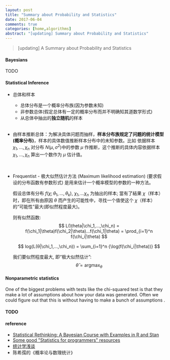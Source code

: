 ```yaml
---
layout: post
title: "Summary about Probability and Statistics"
date: 2017-06-04
comments: true
categories: [home,algorithms]
abstract: "[updating] Summary about Probability and Statistics"
---
```


> [updating] A Summary about Probability and Statistics 

#### Bayesians   
TODO 


#### Statistical Inference
* 总体和样本
    - 总体分布是一个概率分布族(因为参数未知)
    - 非参数总体(假定总体有一定的概率分布而并不明确知其道数学形式) 
    - 从总体中抽出的**独立随机**的样本  
     
    <br/>

* 由样本推断总体：为解决具体问题而抽样，**样本分布族规定了问题的统计模型(概率分布)**，样本的具体数值推断样本分布中的未知参数。比如 依据样本 $\chi_1, ..., \chi_n$ 对分布 $N(\mu, \sigma^2)$中的参数 $\mu$ 作推断，这个推断的具体内容依据样本 $\chi_1, ..., \chi_n$ 算出一个数作为 $\mu$ 估计值。  
  
    <br/>
    
* Frequentist - 极大似然估计方法 (Maximum likelihood estimation) (要求假设的分布函数有参数形式) 是用来估计一个概率模型的参数的一种方法。 

    假设总体有分布  $f(\chi;\theta_1,...,\theta_k)$, $\chi_1,...\chi_n$  为抽出的样本; 當有了結果 $\chi$（样本）时，即在所有由原因 $\theta$ 而产生的可能性中，寻找一个值使这个 $\chi$（样本）的“可能性”最大(即似然程度最大)。  

    则有似然函数:        
    $$
    L(\theta|\chi_1,...,\chi_n) = f(\chi_1|\theta)f(\chi_2|\theta)...f(\chi_1|\theta) = \prod_{i=1}^n f(\chi_i|\theta)  
    $$

    $$
    log(L(θ|\chi_1,...,\chi_n)) = \sum_{i=1}^n {\log(f(\chi_i|\theta))}
    $$
     
    我们要似然程度最大, 即“极大似然估计”:    
    $$
    \hat{\theta} = \mathop {argmax}_{\theta}
    $$


    
    
#### Nonparametric statistics
One of the biggest problems with tests like the chi-squared test is that they make a lot 
of assumptions about how your data was generated. Often we could figure out that this is 
without having to make a bunch of assumptions .  
 


#### TODO
    
    
#### reference 
* [Statistical Rethinking: A Bayesian Course with Examples in R and Stan](https://github.com/rmcelreath/statrethinking_winter2019) 
* [Some good "Statistics for programmers" resources](https://jvns.ca/blog/2017/04/17/statistics-for-programmers/)
* [统计学浅谈](http://episte.math.ntu.edu.tw/articles/mm/mm_03_3_07/index.html)
*  陈希孺的《概率论与数理统计》
